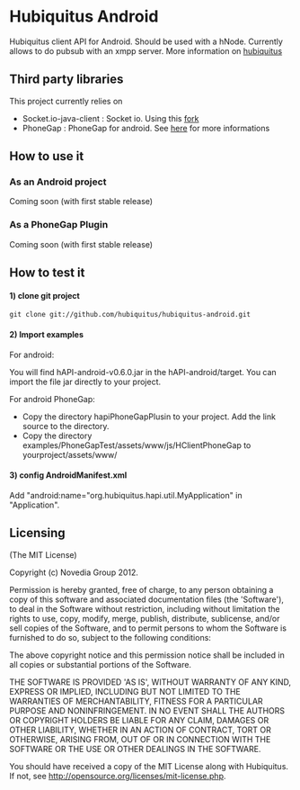# Hubiquitus Android
Hubiquitus client API for Android. Should be used with a hNode.
Currently allows to do pubsub with an xmpp server. More information on [hubiquitus](www.hubiquitus.com)

## Third party libraries
This project currently relies on
* Socket.io-java-client : Socket io. Using this [fork](https://github.com/Gottox/socket.io-java-client)
* PhoneGap : PhoneGap for android. See [here](http://phonegap.com/) for more informations

## How to use it

### As an Android project
Coming soon (with first stable release)

### As a PhoneGap Plugin
Coming soon (with first stable release)

## How to test it

#### 1) clone git project

    git clone git://github.com/hubiquitus/hubiquitus-android.git
    
#### 2) Import examples
For android: 

You will find hAPI-android-v0.6.0.jar in the hAPI-android/target.
You can import the file jar directly to your project.

For android PhoneGap:
* Copy the directory hapiPhoneGapPlusin to your project. Add the link source to the directory.
* Copy the directory examples/PhoneGapTest/assets/www/js/HClientPhoneGap to yourproject/assets/www/


#### 3) config AndroidManifest.xml
Add "android:name="org.hubiquitus.hapi.util.MyApplication" in "Application".

## Licensing
(The MIT License)

Copyright (c) Novedia Group 2012.

Permission is hereby granted, free of charge, to any person obtaining
a copy of this software and associated documentation files (the
'Software'), to deal in the Software without restriction, including
without limitation the rights to use, copy, modify, merge, publish,
distribute, sublicense, and/or sell copies of the Software, and to
permit persons to whom the Software is furnished to do so, subject to
the following conditions:

The above copyright notice and this permission notice shall be
included in all copies or substantial portions of the Software.

THE SOFTWARE IS PROVIDED 'AS IS', WITHOUT WARRANTY OF ANY KIND,
EXPRESS OR IMPLIED, INCLUDING BUT NOT LIMITED TO THE WARRANTIES OF
MERCHANTABILITY, FITNESS FOR A PARTICULAR PURPOSE AND NONINFRINGEMENT.
IN NO EVENT SHALL THE AUTHORS OR COPYRIGHT HOLDERS BE LIABLE FOR ANY
CLAIM, DAMAGES OR OTHER LIABILITY, WHETHER IN AN ACTION OF CONTRACT,
TORT OR OTHERWISE, ARISING FROM, OUT OF OR IN CONNECTION WITH THE
SOFTWARE OR THE USE OR OTHER DEALINGS IN THE SOFTWARE.

You should have received a copy of the MIT License along with Hubiquitus.
If not, see <http://opensource.org/licenses/mit-license.php>.

